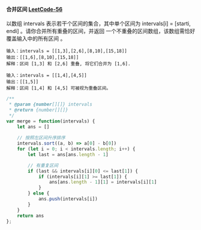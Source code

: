 #### 合并区间 [LeetCode-56](https://leetcode.cn/problems/merge-intervals/)

以数组 intervals 表示若干个区间的集合，其中单个区间为 intervals[i] = [starti, endi] 。请你合并所有重叠的区间，并返回 一个不重叠的区间数组，该数组需恰好覆盖输入中的所有区间 。

```
输入：intervals = [[1,3],[2,6],[8,10],[15,18]]
输出：[[1,6],[8,10],[15,18]]
解释：区间 [1,3] 和 [2,6] 重叠, 将它们合并为 [1,6].
```

```
输入：intervals = [[1,4],[4,5]]
输出：[[1,5]]
解释：区间 [1,4] 和 [4,5] 可被视为重叠区间。
```

```js
/**
 * @param {number[][]} intervals
 * @return {number[][]}
 */
var merge = function(intervals) {
    let ans = []
    
    // 按照左区间升序排序
    intervals.sort((a, b) => a[0] - b[0])
    for (let i = 0; i < intervals.length; i++) {
        let last = ans[ans.length - 1] 

        // 有重复区间
        if (last && intervals[i][0] <= last[1]) {
            if (intervals[i][1] >= last[1]) {
                ans[ans.length - 1][1] = intervals[i][1]
            }
        } else {
            ans.push(intervals[i])
        }
    }
    return ans
};
```